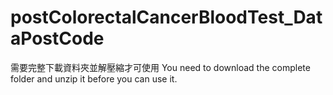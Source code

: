 # postColorectalCancerBloodTest_DataPostCode

需要完整下載資料夾並解壓縮才可使用
You need to download the complete folder and unzip it before you can use it.
